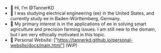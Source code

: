 - 👋 Hi, I’m @TannerKD
- 👀 I was studying electrical engineering (ee) in the United States, and currently study ee in Baden-Württemberg, Germany.
- 🌱 My primary interest is in the applications of ee in solving smart agriculture and precision farming issues. I am still new to the domain, but I am very ethically motivated in this topic.
- 🔗 Personal Website: ["https://tannerkd.github.io/personal-website/docs/main.html"] (WIP)
